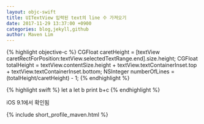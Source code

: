 ```yaml
---
layout: objc-swift
title: UITextView 입력된 text의 line 수 가져오기
date: 2017-11-29 13:37:00 +0900
categories: blog,jekyll,github
author: Maven Lim
---
```


{% highlight objective-c %}
CGFloat caretHeight = [textView caretRectForPosition:textView.selectedTextRange.end].size.height;
CGFloat totalHeight = textView.contentSize.height + textView.textContainerInset.top + textView.textContainerInset.bottom;
NSInteger numberOfLines = (totalHeight/caretHeight) - 1;
{% endhighlight %}

{% highlight swift %}
let a
let b 
print b+c 
{% endhighlight %}

iOS 9.1에서 확인됨

{% include short_profile_maven.html %}